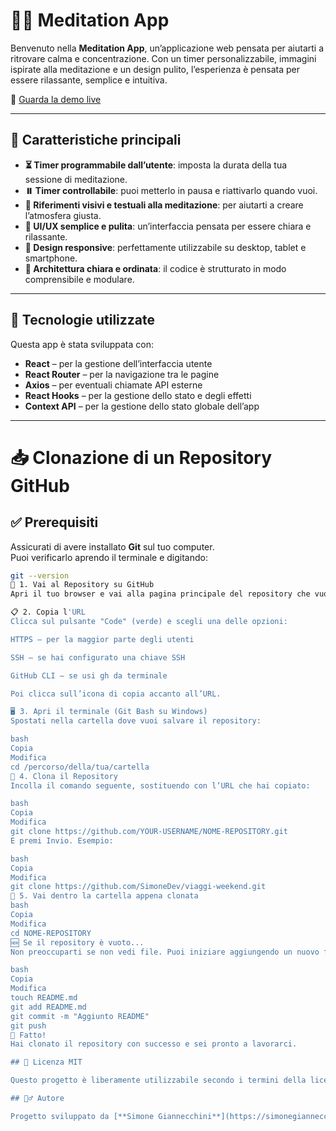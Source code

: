 # 🧘‍♀️ Meditation App

Benvenuto nella **Meditation App**, un’applicazione web pensata per aiutarti a ritrovare calma e concentrazione. Con un timer personalizzabile, immagini ispirate alla meditazione e un design pulito, l’esperienza è pensata per essere rilassante, semplice e intuitiva.

🔗 [Guarda la demo live](https://simonegiannecchini.github.io/meditation-app/#/)

---

## 🌿 Caratteristiche principali

- **⏳ Timer programmabile dall’utente**: imposta la durata della tua sessione di meditazione.
- **⏸️ Timer controllabile**: puoi metterlo in pausa e riattivarlo quando vuoi.
- **🧘 Riferimenti visivi e testuali alla meditazione**: per aiutarti a creare l’atmosfera giusta.
- **🎯 UI/UX semplice e pulita**: un’interfaccia pensata per essere chiara e rilassante.
- **📱 Design responsive**: perfettamente utilizzabile su desktop, tablet e smartphone.
- **📁 Architettura chiara e ordinata**: il codice è strutturato in modo comprensibile e modulare.

---

## 🚀 Tecnologie utilizzate

Questa app è stata sviluppata con:

- **React** – per la gestione dell’interfaccia utente
- **React Router** – per la navigazione tra le pagine
- **Axios** – per eventuali chiamate API esterne
- **React Hooks** – per la gestione dello stato e degli effetti
- **Context API** – per la gestione dello stato globale dell’app

---

# 📥 Clonazione di un Repository GitHub

## ✅ Prerequisiti
Assicurati di avere installato **Git** sul tuo computer.  
Puoi verificarlo aprendo il terminale e digitando:

```bash
git --version
🔗 1. Vai al Repository su GitHub
Apri il tuo browser e vai alla pagina principale del repository che vuoi clonare.

📋 2. Copia l'URL
Clicca sul pulsante "Code" (verde) e scegli una delle opzioni:

HTTPS – per la maggior parte degli utenti

SSH – se hai configurato una chiave SSH

GitHub CLI – se usi gh da terminale

Poi clicca sull’icona di copia accanto all’URL.

🖥️ 3. Apri il terminale (Git Bash su Windows)
Spostati nella cartella dove vuoi salvare il repository:

bash
Copia
Modifica
cd /percorso/della/tua/cartella
🧬 4. Clona il Repository
Incolla il comando seguente, sostituendo con l’URL che hai copiato:

bash
Copia
Modifica
git clone https://github.com/YOUR-USERNAME/NOME-REPOSITORY.git
E premi Invio. Esempio:

bash
Copia
Modifica
git clone https://github.com/SimoneDev/viaggi-weekend.git
📂 5. Vai dentro la cartella appena clonata
bash
Copia
Modifica
cd NOME-REPOSITORY
🆕 Se il repository è vuoto...
Non preoccuparti se non vedi file. Puoi iniziare aggiungendo un nuovo file:

bash
Copia
Modifica
touch README.md
git add README.md
git commit -m "Aggiunto README"
git push
🚀 Fatto!
Hai clonato il repository con successo e sei pronto a lavorarci.

## 📜 Licenza MIT

Questo progetto è liberamente utilizzabile secondo i termini della licenza [MIT](https://opensource.org/licenses/MIT).

## 🙋‍♂️ Autore

Progetto sviluppato da [**Simone Giannecchini**](https://simonegiannecchini.github.io), Full Stack Developer, esperto in React e appassionato di tecnologie web moderne e Intelligenza Artificiale.
